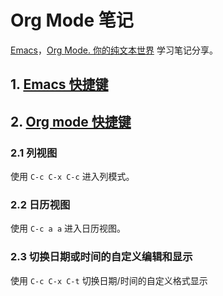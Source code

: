 # Org Mode 笔记

[Emacs](https://www.gnu.org/software/emacs/)，[Org Mode. 你的纯文本世界](https://orgmode.org/) 学习笔记分享。

## 1. [Emacs 快捷键](/emacsShortcuts.txt)

## 2. [Org mode 快捷键](/org_mode_shortcuts.md)

### 2.1 列视图

使用 `C-c C-x C-c` 进入列模式。

### 2.2 日历视图

使用 `C-c a a` 进入日历视图。

### 2.3 切换日期或时间的自定义编辑和显示

使用 `C-c C-x C-t` 切换日期/时间的自定义格式显示 
